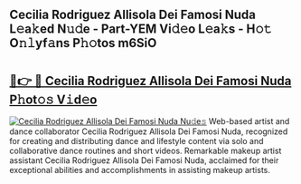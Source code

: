 ## Cecilia Rodriguez Allisola Dei Famosi Nuda L𝚎a𝚔ed N𝚞𝚍e - Part-YEM Vi𝚍𝚎o L𝚎a𝚔s - H𝚘𝚝 O𝚗𝚕yf𝚊ns P𝚑𝚘tos m6SiO

# <h2><a href="http://kfdhaj.oniu.top/?m=Cecilia+Rodriguez+Allisola+Dei+Famosi+Nuda">🔗👉 🔴 Cecilia Rodriguez Allisola Dei Famosi Nuda P𝚑ot𝚘𝚜 V𝚒d𝚎o</a></h2>

[![Cecilia Rodriguez Allisola Dei Famosi Nuda Nu𝚍e𝚜](https://i.imgur.com/0qMVB7G.gif)](http://kfdhaj.oniu.top/?m=Cecilia+Rodriguez+Allisola+Dei+Famosi+Nuda)
Web-based artist and dance collaborator Cecilia Rodriguez Allisola Dei Famosi Nuda, recognized for creating and distributing dance and lifestyle content via solo and collaborative dance routines and short videos. Remarkable makeup artist assistant Cecilia Rodriguez Allisola Dei Famosi Nuda, acclaimed for their exceptional abilities and accomplishments in assisting makeup artists.  
